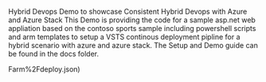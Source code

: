 Hybrid Devops Demo to showcase Consistent Hybrid Devops with Azure and Azure Stack
This Demo is providing the code for a sample asp.net web appliation based on the contoso sports sample including powershell scripts and arm templates to setup a VSTS continous deployment pipline for a hybrid scenario with azure and azure stack.
The Setup and Demo guide can be found in the docs folder.

Farm%2Fdeploy.json)

